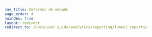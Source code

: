 ```yaml
---
nav_title: Informes de embudo
page_order: 4
noindex: true
layout: redirect
redirect_to: /docs/user_guide/analytics/reporting/funnel_reports/
---
```

